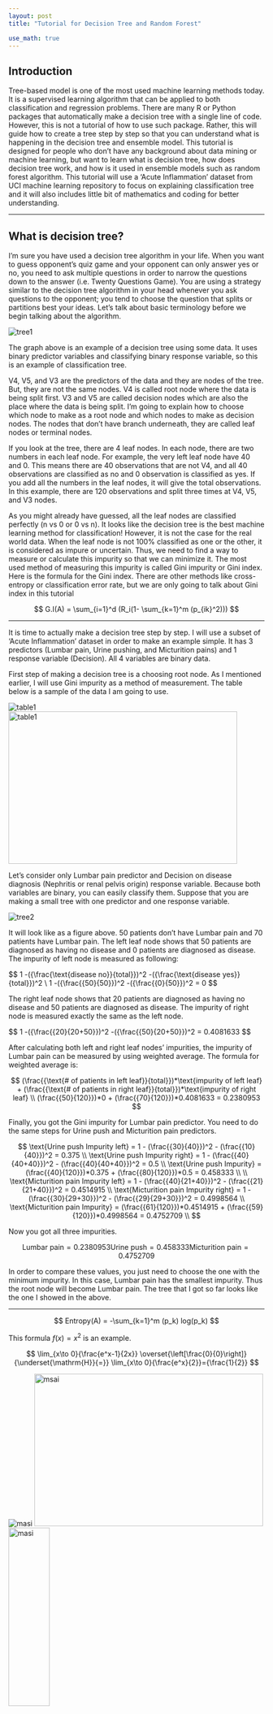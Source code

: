 ```yaml
---
layout: post
title: "Tutorial for Decision Tree and Random Forest"

use_math: true
---
```


## **Introduction**
Tree-based model is one of the most used machine learning methods today. It is a supervised learning algorithm that can be applied to both classification and regression problems. There are many R or Python packages that automatically make a decision tree with a single line of code. However, this is not a tutorial of how to use such package. Rather, this will guide how to create a tree step by step so that you can understand what is happening in the decision tree and ensemble model. This tutorial is designed for people who don’t have any background about data mining or machine learning, but want to learn what is decision tree, how does decision tree work, and how is it used in ensemble models such as random forest algorithm. This tutorial will use a ‘Acute Inflammation’ dataset from UCI machine learning repository to focus on explaining classification tree and it will also includes little bit of mathematics and coding for better understanding.

___

## **What is decision tree?**
I’m sure you have used a decision tree algorithm in your life. When you want to guess opponent’s quiz game and your opponent can only answer yes or no, you need to ask multiple questions in order to narrow the questions down to the answer (i.e. Twenty Questions Game). You are using a strategy similar to the decision tree algorithm in your head whenever you ask questions to the opponent; you tend to choose the question that splits or partitions best your ideas. Let’s talk about basic terminology before we begin talking about the algorithm.

![tree1]({{site.baseurl}}/images/tree1.jpg)

The graph above is an example of a decision tree using some data. It uses binary predictor variables and classifying binary response variable, so this is an example of classification tree.

V4, V5, and V3 are the predictors of the data and they are nodes of the tree. But, they are not the same nodes. V4 is 	called root node where the data is being split first. V3 and V5 are called decision nodes which are also the place where the data is being split. I’m going to explain how to choose which node to make as a root node and which nodes to make as decision nodes. The nodes that don’t have branch underneath, they are called leaf nodes or terminal nodes.

If you look at the tree, there are 4 leaf nodes. In each node, there are two numbers in each leaf node. For example, the very left leaf node have 40 and 0. This means there are 40 observations that are not V4, and all 40 observations are classified as no and 0 observation is classified as yes. If you add all the numbers in the leaf nodes, it will give the total observations. In this example, there are 120 observations and split three times at V4, V5, and V3 nodes.

As you might already have guessed, all the leaf nodes are classified perfectly (n vs 0 or 0 vs n). It looks like the decision tree is the best machine learning method for classification! However, it is not the case for the real world data. When the leaf node is not 100% classified as one or the other, it is considered as impure or uncertain. Thus, we need to find a way to measure or calculate this impurity so that we can minimize it. The most used method of measuring this impurity is called Gini impurity or Gini index. Here is the formula for the Gini index. There are other methods like cross-entropy or classification error rate, but we are only going to talk about Gini index in this tutorial

$$
G.I(A) = \sum_{i=1}^d (R_i(1- \sum_{k=1}^m (p_{ik}^2)))
$$

___

It is time to actually make a decision tree step by step. I will use a subset of ‘Acute Inflammation’ dataset in order to make an example simple. It has 3 predictors (Lumbar pain, Urine pushing, and Micturition pains) and 1 response variable (Decision). All 4 variables are binary data.

First step of making a decision tree is a choosing root node. As I mentioned earlier, I will use Gini impurity as a method of measurement. The table below is a sample of the data I am going to  use.

![table1]({{site.baseurl}}/images/table1.jpg)
<img src="{{site.baseurl}}/images/table1.jpg" width="450px" height="300px" title="px(픽셀) 크기 설정" alt="table1">

Let’s consider only Lumbar pain predictor and Decision on disease diagnosis (Nephritis or renal pelvis origin) response variable. Because both variables are binary, you can easily classify them. Suppose that you are making a small tree with one predictor and one response variable.

![tree2]({{site.baseurl}}/images/tree2.jpg)

It will look like as a figure above. 50 patients don’t have Lumbar pain and 70 patients have Lumbar pain. The left leaf node shows that 50 patients are diagnosed as having no disease and 0 patients are diagnosed as disease. The impurity of left node is measured as following:

$$
1 -({\frac{\text{disease no}}{total}})^2 -({\frac{\text{disease yes}}{total}})^2 \\
1 -({\frac{{50}{50}})^2 -({\frac{{0}{50}})^2 = 0
$$

The right leaf node shows that 20 patients are diagnosed as having no disease and 50 patients are diagnosed as disease. The impurity of right node is measured exactly the same as the left node.

$$
1 -({\frac{{20}{20+50}})^2 -({\frac{{50}{20+50}})^2 = 0.4081633
$$

After calculating both left and right leaf nodes’ impurities, the impurity of Lumbar pain can be measured by using weighted average. The formula for weighted average is:

$$
(\frac{{\text{# of patients in left leaf}}{total}})*\text{impurity of left leaf} + (\frac{{\text{# of patients in right leaf}}{total}})*\text{impurity of right leaf} \\
(\frac{{50}{120}})*0 + (\frac{{70}{120}})*0.4081633 = 0.2380953
$$

Finally, you got the Gini impurity for Lumbar pain predictor. You need to do the same steps for Urine push and Micturition pain predictors.

$$
\text{Urine push Impurity left} = 1 - (\frac{{30}{40}})^2 - (\frac{{10}{40}})^2 = 0.375 \\
\text{Urine push Impurity right} = 1 - (\frac{{40}{40+40}})^2 - (\frac{{40}{40+40}})^2 = 0.5 \\
\text{Urine push Impurity} = (\frac{{40}{120}})*0.375 + (\frac{{80}{120}})*0.5 = 0.458333 \\
\\
\text{Micturition pain Impurity left} = 1 - (\frac{{40}{21+40}})^2 - (\frac{{21}{21+40}})^2 = 0.4514915 \\
\text{Micturition pain Impurity right} = 1 - (\frac{{30}{29+30}})^2 - (\frac{{29}{29+30}})^2 = 0.4998564 \\
\text{Micturition pain Impurity} = (\frac{{61}{120}})*0.4514915 + (\frac{{59}{120}})*0.4998564 = 0.4752709 \\
$$

Now you got all three impurities.

$$
\text{Lumbar pain} = 0.2380953
\text{Urine push} = 0.458333
\text{Micturition pain} = 0.4752709
$$

In order to compare these values, you just need to choose the one with the minimum impurity. In this case, Lumbar pain has the smallest impurity. Thus the root node will become Lumbar pain. The tree that I got so far looks like the one I showed in the above.

___


$$
Entropy(A) = -\sum_{k=1}^m (p_k) log(p_k)
$$


This formula $f(x) = x^2$ is an example.

$$
\lim_{x\to 0}{\frac{e^x-1}{2x}}
\overset{\left[\frac{0}{0}\right]}{\underset{\mathrm{H}}{=}}
\lim_{x\to 0}{\frac{e^x}{2}}={\frac{1}{2}}
$$


![masi]({{site.baseurl}}/images/masi.jpg)
<img src="{{site.baseurl}}/images/masi.jpg" width="450px" height="300px" title="px(픽셀) 크기 설정" alt="msai"><br/>
<img src="{{site.baseurl}}/images/masi.jpg" width="40%" height="30%" title="px(픽셀) 크기 설정" alt="masi">